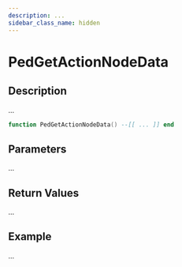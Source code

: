 ```yaml
---
description: ...
sidebar_class_name: hidden
---
```


# PedGetActionNodeData

## Description

...

```lua
function PedGetActionNodeData() --[[ ... ]] end
```

## Parameters

...

## Return Values

...

## Example

...

